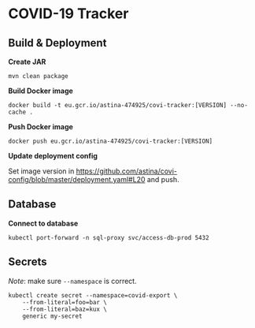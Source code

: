 COVID-19 Tracker
===

## Build & Deployment

**Create JAR**
  
```
mvn clean package
```

**Build Docker image**

```
docker build -t eu.gcr.io/astina-474925/covi-tracker:[VERSION] --no-cache . 
```

**Push Docker image**

```
docker push eu.gcr.io/astina-474925/covi-tracker:[VERSION]
```

**Update deployment config**

Set image version in https://github.com/astina/covi-config/blob/master/deployment.yaml#L20
and push.

## Database

**Connect to database**

```
kubectl port-forward -n sql-proxy svc/access-db-prod 5432
```

## Secrets

*Note*: make sure `--namespace` is correct.

```
kubectl create secret --namespace=covid-export \
    --from-literal=foo=bar \
    --from-literal=baz=kux \
    generic my-secret
```
